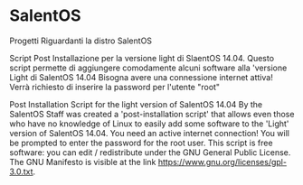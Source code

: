 SalentOS
========

Progetti Riguardanti la distro SalentOS

Script Post Installazione per la versione light di SlaentOS 14.04.
Questo script permette di aggiungere comodamente alcuni software alla 'versione Light di SalentOS 14.04 
Bisogna avere una connessione internet attiva!
Verrà richiesto di inserire la password per l'utente "root"

Post Installation Script for the light version of SalentOS 14.04 
By the SalentOS Staff was created a 'post-installation script' that allows even those who have no knowledge of Linux to easily add some software to the 'Light' version of SalentOS 14.04.
You need an active internet connection! You will be prompted to enter the password for the root user.
This script is free software: you can edit / redistribute under the GNU General Public License. 
The GNU Manifesto is visible at the link https://www.gnu.org/licenses/gpl-3.0.txt.

